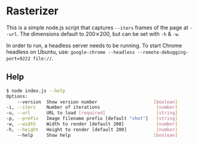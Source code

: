 # Rasterizer

This is a simple node.js script that captures `--iters` frames of the page at `--url`. The dimensions default to 200⨯200, but can be set with `-h` & `-w`.

In order to run, a headless server needs to be running. To start Chrome headless on Ubuntu, use: `google-chrome --headless --remote-debugging-port=9222 file://`.

## Help

```bash
$ node index.js --help
Options:
    --version  Show version number                     [boolean]
-i, --iters    Number of iterations                     [number]
-u, --url      URL to load [required]                   [string]
-p, --prefix   Image filename prefix [default "shot"]   [string]
-w, --width    Width to render [default 200]            [number]
-h, --height   Height to render [default 200]           [number]
    --help     Show help                               [boolean]
```